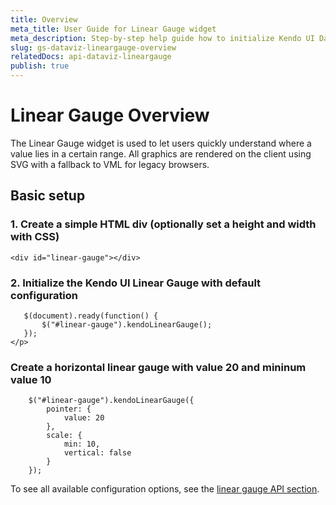 ```yaml
---
title: Overview
meta_title: User Guide for Linear Gauge widget
meta_description: Step-by-step help guide how to initialize Kendo UI DataViz Linear Gauge.
slug: gs-dataviz-lineargauge-overview
relatedDocs: api-dataviz-lineargauge
publish: true
---
```


# Linear Gauge Overview

The Linear Gauge widget is used to let users quickly understand where a value lies in a certain range.
All graphics are rendered on the client using SVG with a fallback to VML for legacy browsers.

## Basic setup

### 1\. Create a simple HTML div (optionally set a height and width with CSS)

    <div id="linear-gauge"></div>

### 2\. Initialize the Kendo UI Linear Gauge with default configuration

       $(document).ready(function() {
           $("#linear-gauge").kendoLinearGauge();
       });
    </p>

### Create a horizontal linear gauge with value 20 and mininum value 10

        $("#linear-gauge").kendoLinearGauge({
            pointer: {
                value: 20
            },
            scale: {
                min: 10,
                vertical: false
            }
        });

To see all available configuration options, see the [linear gauge API section](/api/dataviz/lineargauge).

